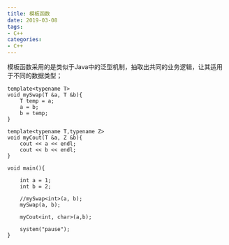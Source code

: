 ```yaml
---
title: 模板函数
date: 2019-03-08
tags:
- C++
categories:
- C++
---
```

<!-- toc -->

模板函数采用的是类似于Java中的泛型机制，抽取出共同的业务逻辑，让其适用于不同的数据类型；

```
template<typename T>
void mySwap(T &a, T &b){
	T temp = a;
	a = b;
	b = temp;
}

template<typename T,typename Z>
void myCout(T &a, Z &b){
	cout << a << endl;
	cout << b << endl;
}

void main(){

	int a = 1;
	int b = 2;

	//mySwap<int>(a, b);
	mySwap(a, b);

	myCout<int, char>(a,b);

	system("pause");
}
```
